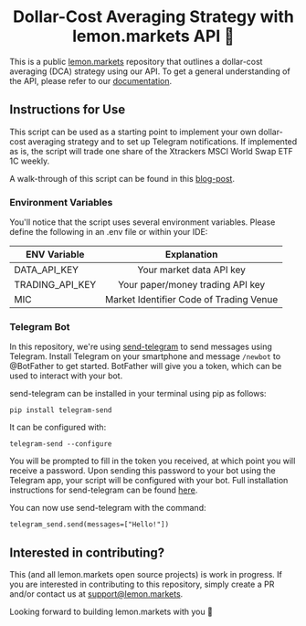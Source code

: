 <h1 align='center'>
  Dollar-Cost Averaging Strategy with lemon.markets API 🍋 
</h1>

This is a public [lemon.markets](https://lemon.markets) repository that outlines a dollar-cost averaging (DCA) strategy using our API. To get a general understanding of the API, please refer to our [documentation](https://docs.lemon.markets). 

## Instructions for Use

This script can be used as a starting point to implement your own dollar-cost averaging strategy and to set up Telegram notifications. If implemented as is, the script will trade one share of the Xtrackers MSCI World Swap ETF 1C weekly. 

A walk-through of this script can be found in this [blog-post](https://medium.com/lemon-markets/using-the-lemon-markets-api-to-diy-your-etf-savings-plan-using-cost-averaging-57525feaa275).

### Environment Variables

You'll notice that the script uses several environment variables. Please define the following in an .env file or within your IDE:

| ENV Variable |               Explanation               |  
|--------------|:---------------------------------------:|
| DATA_API_KEY |        Your market data API key         |
 | TRADING_API_KEY |    Your paper/money trading API key     |
| MIC          | Market Identifier Code of Trading Venue |

### Telegram Bot

In this repository, we're using [send-telegram](https://pypi.org/project/telegram-send/) to send messages using Telegram. Install Telegram on your smartphone and message `/newbot` to @BotFather to get started. BotFather will give you a token, which can be used to interact with your bot. 

send-telegram can be installed in your terminal using pip as follows:
```
pip install telegram-send
```
It can be configured with:
```
telegram-send --configure 
```
You will be prompted to fill in the token you received, at which point you will receive a password. Upon sending this password to your bot using the Telegram app, your script will be configured with your bot. Full installation instructions for send-telegram can be found [here](https://pypi.org/project/telegram-send/#installation).

You can now use send-telegram with the command:
```
telegram_send.send(messages=["Hello!"])
```

## Interested in contributing?

This (and all lemon.markets open source projects) is work in progress. If you are interested in contributing to this repository, simply create a PR and/or contact us at [support@lemon.markets](mailto:support@lemon.markets).

Looking forward to building lemon.markets with you 🍋
